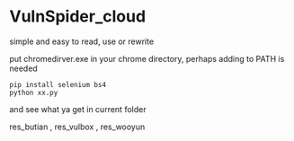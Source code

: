 # VulnSpider_cloud

simple and easy to read, use or rewrite

put chromedirver.exe in your chrome directory,
perhaps adding to PATH is needed

```
pip install selenium bs4
python xx.py 
```

and see what ya get in current folder

res_butian , res_vulbox , res_wooyun 